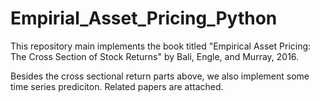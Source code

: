 # Empirial_Asset_Pricing_Python

This repository main implements the book titled "Empirical Asset Pricing: The Cross Section of Stock Returns" by Bali, Engle, and Murray, 2016.

Besides the cross sectional return parts above, we also implement some time series prediciton. Related papers are attached. 



